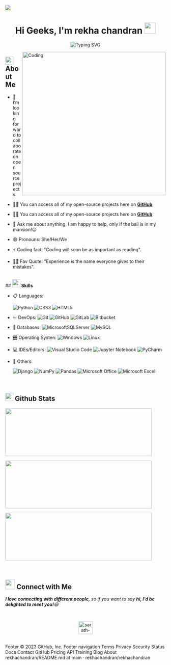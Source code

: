 ![](https://komarev.com/ghpvc/?username=sarath-pm&style=flat&color=blue)
<h1 align="center">Hi Geeks, I'm rekha chandran <img src="https://media.giphy.com/media/hvRJCLFzcasrR4ia7z/giphy.gif" width="35"></h1>
<div align="center">
  
![Typing SVG](https://readme-typing-svg.herokuapp.com?font=ROBOT&size=25&color=39FF14&background=000000&center=true&vCenter=true&width=490&lines=%3E+Welcome+to+my+GitHub+profile...!)
</div>
<img align="right" alt="Coding" width="450" src="https://cdn.dribbble.com/users/17707/screenshots/2413754/rrr.gif">

## <img src="https://c.tenor.com/NCRHhqkXrJYAAAAi/programmers-go-internet.gif" alt=rekhachandran width="25">  <b>About Me</b>

- 👯 I’m looking forward to collaborate on open source projects.

- 👨‍💻 You can access all of my open-source projects here on **[GitHub](https://github.com/rekhachandran/rekhachandran)**
- 👨‍💻 You can access all of my open-source projects here on **[GitHub](https://github.com/rekhachandran/rekhachandran?tab=repositories)**

- 💬 Ask me about anything, I am happy to help, only if the ball is in my mansion!😉

- 😄 Pronouns: She/Her/We
- ⚡ Coding fact: "Coding will soon be as important as reading".
- 💪🏼 Fav Quote: "Experience is the name everyone gives to their mistakes".
<br>
## <img src="https://media2.giphy.com/media/QssGEmpkyEOhBCb7e1/giphy.gif?cid=ecf05e47a0n3gi1bfqntqmob8g9aid1oyj2wr3ds3mg700bl&rid=giphy.gif" width ="25"><b> Skills</b>

<p align="center">

- 📋 Languages:

    ![Python](https://img.shields.io/badge/python-3670A0?style=for-the-badge&logo=python&logoColor=ffdd54)
    ![CSS3](https://img.shields.io/badge/css3-%231572B6.svg?style=for-the-badge&logo=css3&logoColor=white)
    ![HTML5](https://img.shields.io/badge/html5-%23E34F26.svg?style=for-the-badge&logo=html5&logoColor=white)
  
- ♾️ DevOps:
    ![Git](https://img.shields.io/badge/git-%23F05033.svg?style=for-the-badge&logo=git&logoColor=white)
    ![GitHub](https://img.shields.io/badge/github-%23121011.svg?style=for-the-badge&logo=github&logoColor=white)
    ![GitLab](https://img.shields.io/badge/gitlab-%23181717.svg?style=for-the-badge&logo=gitlab&logoColor=white)
	![Bitbucket](https://img.shields.io/badge/bitbucket-%230047B3.svg?style=for-the-badge&logo=bitbucket&logoColor=white)
	
- 💾 Databases:
    ![MicrosoftSQLServer](https://img.shields.io/badge/Microsoft%20SQL%20Sever-CC2927?style=for-the-badge&logo=microsoft%20sql%20server&logoColor=white) 
    ![MySQL](https://img.shields.io/badge/mysql-%2300f.svg?style=for-the-badge&logo=mysql&logoColor=white)
   
	
- 🎛️ Operating Systen:
    ![Windows](https://img.shields.io/badge/Windows-0078D6?style=for-the-badge&logo=windows&logoColor=white)
    ![Linux](https://img.shields.io/badge/Linux-FCC624?style=for-the-badge&logo=linux&logoColor=black)  
    
    
- 💻 IDEs/Editors:
    ![Visual Studio Code](https://img.shields.io/badge/Visual%20Studio%20Code-0078d7.svg?style=for-the-badge&logo=visual-studio-code&logoColor=white)
    ![Jupyter Notebook](https://img.shields.io/badge/jupyter-%23FA0F00.svg?style=for-the-badge&logo=jupyter&logoColor=white)
    ![PyCharm](https://img.shields.io/badge/pycharm-143?style=for-the-badge&logo=pycharm&logoColor=black&color=black&labelColor=green)
    
- 🥅 Others:
    
    ![Django](https://img.shields.io/badge/django-%23092E20.svg?style=for-the-badge&logo=django&logoColor=white)
    ![NumPy](https://img.shields.io/badge/numpy-%23013243.svg?style=for-the-badge&logo=numpy&logoColor=white)
    ![Pandas](https://img.shields.io/badge/pandas-%23150458.svg?style=for-the-badge&logo=pandas&logoColor=white)
    ![Microsoft Office](https://img.shields.io/badge/Microsoft_Office-D83B01?style=for-the-badge&logo=microsoft-office&logoColor=white)
    ![Microsoft Excel](https://img.shields.io/badge/Microsoft_Excel-217346?style=for-the-badge&logo=microsoft-excel&logoColor=white)
</p>
<br> 

## <img src="https://media.giphy.com/media/iY8CRBdQXODJSCERIr/giphy.gif" width="25"> <b>Github Stats</b>

<p><img width="460" height="150" src="https://github-readme-stats.vercel.app/api?username=rekhachandran&theme=tokyonight&show_icons=true/460/300">
<p><img width="460" height="150" src="https://github-readme-stats.vercel.app/api/top-langs?username=rekhachandran&show_icons=true&locale=en&layout=compact&theme=tokyonight"/460/300"></p>
<p><img width="460" height="150" src="https://github-readme-streak-stats.herokuapp.com/?user=rekhachandran&theme=tokyonight&&fire=FF801F&currStreakNum=FFBE69&currStreakLabel=FFBE69"/460/300"></p>
<br>

## <img src="https://media.giphy.com/media/LnQjpWaON8nhr21vNW/giphy.gif" width='30'> <b>Connect with Me</b>
 <em><b>I love connecting with different people,</b> so if you want to say <b>hi, I'd be delighted to meet you!</b>😃</em>
 
<br>
<p align="center">
<a href="www.linkedin.com/in/rekha-chandran-2787661b5/" target="blank"><img align="center" src="https://i.pinimg.com/originals/de/b4/6f/deb46f02a59e3b3a2aa58fac16290d63.gif" alt="sarath-p-m" height="40" width="45" /></a>
</p>
<br>
Footer
© 2023 GitHub, Inc.
Footer navigation
Terms
Privacy
Security
Status
Docs
Contact GitHub
Pricing
API
Training
Blog
About
rekhachandran/README.md at main · rekhachandran/rekhachandran
